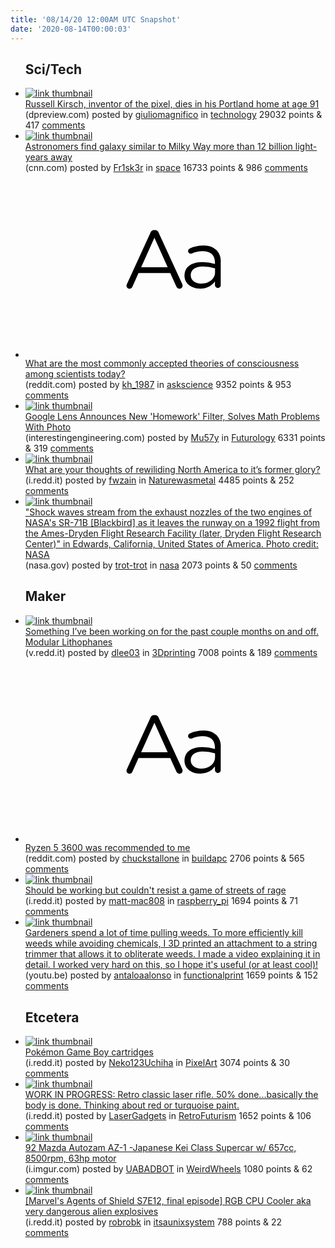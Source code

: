 ```yaml
---
title: '08/14/20 12:00AM UTC Snapshot'
date: '2020-08-14T00:00:03'
---
```

<ul>
<h2>Sci/Tech</h2>

<li><a href='https://www.dpreview.com/news/2623782158/russell-kirsch-inventor-of-the-pixel-dies-in-his-portland-home-at-age-91'><img src='https://b.thumbs.redditmedia.com/n1-juzBYJ8CnGH8KRQSMhX77ycTzZuWOqkZOC10UjCk.jpg' alt='link thumbnail'></a><div><div class='linkTitle'><a href='https://www.dpreview.com/news/2623782158/russell-kirsch-inventor-of-the-pixel-dies-in-his-portland-home-at-age-91'>Russell Kirsch, inventor of the pixel, dies in his Portland home at age 91</a></div>(dpreview.com) posted by <a href='https://www.reddit.com/user/giuliomagnifico'>giuliomagnifico</a> in <a href='https://www.reddit.com/r/technology'>technology</a> 29032 points & 417 <a href='https://www.reddit.com/r/technology/comments/i930vg/russell_kirsch_inventor_of_the_pixel_dies_in_his/'>comments</a></div></li>

<li><a href='https://www.cnn.com/2020/08/12/world/milky-way-galaxy-twin-trnd-scn/index.html'><img src='https://b.thumbs.redditmedia.com/_Phy5IfXsC5_mSVggl8qoSUiI4IegxXIsBDMj52v_nw.jpg' alt='link thumbnail'></a><div><div class='linkTitle'><a href='https://www.cnn.com/2020/08/12/world/milky-way-galaxy-twin-trnd-scn/index.html'>Astronomers find galaxy similar to Milky Way more than 12 billion light-years away</a></div>(cnn.com) posted by <a href='https://www.reddit.com/user/Fr1sk3r'>Fr1sk3r</a> in <a href='https://www.reddit.com/r/space'>space</a> 16733 points & 986 <a href='https://www.reddit.com/r/space/comments/i8wozy/astronomers_find_galaxy_similar_to_milky_way_more/'>comments</a></div></li>

<li><a href='https://www.reddit.com/r/askscience/comments/i8u481/what_are_the_most_commonly_accepted_theories_of/'><svg version='1.1' viewBox='-34 -12 104 64' preserveAspectRatio='xMidYMid slice' xmlns='http://www.w3.org/2000/svg' xmlns:xlink='http://www.w3.org/1999/xlink'>
    <title>text link thumbnail</title>
    <path d='M12.19,8.84a1.45,1.45,0,0,0-1.4-1h-.12a1.46,1.46,0,0,0-1.42,1L1.14,26.56a1.29,1.29,0,0,0-.14.59,1,1,0,0,0,1,1,1.12,1.12,0,0,0,1.08-.77l2.08-4.65h11l2.08,4.59a1.24,1.24,0,0,0,1.12.83,1.08,1.08,0,0,0,1.08-1.08,1.64,1.64,0,0,0-.14-.57ZM6.08,20.71l4.59-10.22,4.6,10.22Z'>
    </path>
    <path d='M32.24,14.78A6.35,6.35,0,0,0,27.6,13.2a11.36,11.36,0,0,0-4.7,1,1,1,0,0,0-.58.89,1,1,0,0,0,.94.92,1.23,1.23,0,0,0,.39-.08,8.87,8.87,0,0,1,3.72-.81c2.7,0,4.28,1.33,4.28,3.92v.5a15.29,15.29,0,0,0-4.42-.61c-3.64,0-6.14,1.61-6.14,4.64v.05c0,2.95,2.7,4.48,5.37,4.48a6.29,6.29,0,0,0,5.19-2.48V26.9a1,1,0,0,0,1,1,1,1,0,0,0,1-1.06V19A5.71,5.71,0,0,0,32.24,14.78Zm-.56,7.7c0,2.28-2.17,3.89-4.81,3.89-1.94,0-3.61-1.06-3.61-2.86v-.06c0-1.8,1.5-3,4.2-3a15.2,15.2,0,0,1,4.22.61Z'>
    </path>
    </svg></a><div><div class='linkTitle'><a href='https://www.reddit.com/r/askscience/comments/i8u481/what_are_the_most_commonly_accepted_theories_of/'>What are the most commonly accepted theories of consciousness among scientists today?</a></div>(reddit.com) posted by <a href='https://www.reddit.com/user/kh_1987'>kh_1987</a> in <a href='https://www.reddit.com/r/askscience'>askscience</a> 9352 points & 953 <a href='https://www.reddit.com/r/askscience/comments/i8u481/what_are_the_most_commonly_accepted_theories_of/'>comments</a></div></li>

<li><a href='https://interestingengineering.com/google-lens-announces-new-homework-filter-solves-math-problems-with-photo'><img src='https://b.thumbs.redditmedia.com/55S3z5ArI8zvBIFeCUdoLNOh8kkwflNS5R5XAZKpb7I.jpg' alt='link thumbnail'></a><div><div class='linkTitle'><a href='https://interestingengineering.com/google-lens-announces-new-homework-filter-solves-math-problems-with-photo'>Google Lens Announces New 'Homework' Filter, Solves Math Problems With Photo</a></div>(interestingengineering.com) posted by <a href='https://www.reddit.com/user/Mu57y'>Mu57y</a> in <a href='https://www.reddit.com/r/Futurology'>Futurology</a> 6331 points & 319 <a href='https://www.reddit.com/r/Futurology/comments/i902qz/google_lens_announces_new_homework_filter_solves/'>comments</a></div></li>

<li><a href='https://i.redd.it/0fimu0w7aqg51.jpg'><img src='https://b.thumbs.redditmedia.com/ZBA6Ev0954MowUWXmBpqcSHPVrfzCxZnFWf7mvMH0uw.jpg' alt='link thumbnail'></a><div><div class='linkTitle'><a href='https://i.redd.it/0fimu0w7aqg51.jpg'>What are your thoughts of rewiliding North America to it’s former glory?</a></div>(i.redd.it) posted by <a href='https://www.reddit.com/user/fwzain'>fwzain</a> in <a href='https://www.reddit.com/r/Naturewasmetal'>Naturewasmetal</a> 4485 points & 252 <a href='https://www.reddit.com/r/Naturewasmetal/comments/i8vzjk/what_are_your_thoughts_of_rewiliding_north/'>comments</a></div></li>

<li><a href='http://www.nasa.gov/sites/default/files/images/300301main_EC92-1284-1_full.jpg'><img src='https://b.thumbs.redditmedia.com/dOCBMuG7W2C-uGTruYMZVimMcA14D8dnXkC02K_BVWs.jpg' alt='link thumbnail'></a><div><div class='linkTitle'><a href='http://www.nasa.gov/sites/default/files/images/300301main_EC92-1284-1_full.jpg'>"Shock waves stream from the exhaust nozzles of the two engines of NASA's SR-71B [Blackbird] as it leaves the runway on a 1992 flight from the Ames-Dryden Flight Research Facility (later, Dryden Flight Research Center)" in Edwards, California, United States of America. Photo credit: NASA</a></div>(nasa.gov) posted by <a href='https://www.reddit.com/user/trot-trot'>trot-trot</a> in <a href='https://www.reddit.com/r/nasa'>nasa</a> 2073 points & 50 <a href='https://www.reddit.com/r/nasa/comments/i8y4ol/shock_waves_stream_from_the_exhaust_nozzles_of/'>comments</a></div></li>

<h2>Maker</h2>

<li><a href='https://v.redd.it/my06z6qzirg51'><img src='https://b.thumbs.redditmedia.com/Rt590gG33-6W5YuvOLJqNZBTDvUspddMfZOrahZ5ntc.jpg' alt='link thumbnail'></a><div><div class='linkTitle'><a href='https://v.redd.it/my06z6qzirg51'>Something I’ve been working on for the past couple months on and off. Modular Lithophanes</a></div>(v.redd.it) posted by <a href='https://www.reddit.com/user/dlee03'>dlee03</a> in <a href='https://www.reddit.com/r/3Dprinting'>3Dprinting</a> 7008 points & 189 <a href='https://www.reddit.com/r/3Dprinting/comments/i8yxo0/something_ive_been_working_on_for_the_past_couple/'>comments</a></div></li>

<li><a href='https://www.reddit.com/r/buildapc/comments/i8ykwf/ryzen_5_3600_was_recommended_to_me/'><svg version='1.1' viewBox='-34 -12 104 64' preserveAspectRatio='xMidYMid slice' xmlns='http://www.w3.org/2000/svg' xmlns:xlink='http://www.w3.org/1999/xlink'>
    <title>text link thumbnail</title>
    <path d='M12.19,8.84a1.45,1.45,0,0,0-1.4-1h-.12a1.46,1.46,0,0,0-1.42,1L1.14,26.56a1.29,1.29,0,0,0-.14.59,1,1,0,0,0,1,1,1.12,1.12,0,0,0,1.08-.77l2.08-4.65h11l2.08,4.59a1.24,1.24,0,0,0,1.12.83,1.08,1.08,0,0,0,1.08-1.08,1.64,1.64,0,0,0-.14-.57ZM6.08,20.71l4.59-10.22,4.6,10.22Z'>
    </path>
    <path d='M32.24,14.78A6.35,6.35,0,0,0,27.6,13.2a11.36,11.36,0,0,0-4.7,1,1,1,0,0,0-.58.89,1,1,0,0,0,.94.92,1.23,1.23,0,0,0,.39-.08,8.87,8.87,0,0,1,3.72-.81c2.7,0,4.28,1.33,4.28,3.92v.5a15.29,15.29,0,0,0-4.42-.61c-3.64,0-6.14,1.61-6.14,4.64v.05c0,2.95,2.7,4.48,5.37,4.48a6.29,6.29,0,0,0,5.19-2.48V26.9a1,1,0,0,0,1,1,1,1,0,0,0,1-1.06V19A5.71,5.71,0,0,0,32.24,14.78Zm-.56,7.7c0,2.28-2.17,3.89-4.81,3.89-1.94,0-3.61-1.06-3.61-2.86v-.06c0-1.8,1.5-3,4.2-3a15.2,15.2,0,0,1,4.22.61Z'>
    </path>
    </svg></a><div><div class='linkTitle'><a href='https://www.reddit.com/r/buildapc/comments/i8ykwf/ryzen_5_3600_was_recommended_to_me/'>Ryzen 5 3600 was recommended to me</a></div>(reddit.com) posted by <a href='https://www.reddit.com/user/chuckstallone'>chuckstallone</a> in <a href='https://www.reddit.com/r/buildapc'>buildapc</a> 2706 points & 565 <a href='https://www.reddit.com/r/buildapc/comments/i8ykwf/ryzen_5_3600_was_recommended_to_me/'>comments</a></div></li>

<li><a href='https://i.redd.it/mblcu6cq1sg51.jpg'><img src='https://a.thumbs.redditmedia.com/2qAdE8TWWwnZn3v8s4ol7dBUnTZ1wdoKAOi9q4bR1I8.jpg' alt='link thumbnail'></a><div><div class='linkTitle'><a href='https://i.redd.it/mblcu6cq1sg51.jpg'>Should be working but couldn't resist a game of streets of rage</a></div>(i.redd.it) posted by <a href='https://www.reddit.com/user/matt-mac808'>matt-mac808</a> in <a href='https://www.reddit.com/r/raspberry_pi'>raspberry_pi</a> 1694 points & 71 <a href='https://www.reddit.com/r/raspberry_pi/comments/i90jkl/should_be_working_but_couldnt_resist_a_game_of/'>comments</a></div></li>

<li><a href='https://youtu.be/PIvvZ3w0KEg'><img src='https://b.thumbs.redditmedia.com/RFMSvHFfDzGdnbFoOnB6aNqeMsA5tmdDmC9fk6dP1vI.jpg' alt='link thumbnail'></a><div><div class='linkTitle'><a href='https://youtu.be/PIvvZ3w0KEg'>Gardeners spend a lot of time pulling weeds. To more efficiently kill weeds while avoiding chemicals, I 3D printed an attachment to a string trimmer that allows it to obliterate weeds. I made a video explaining it in detail. I worked very hard on this, so I hope it's useful (or at least cool)!</a></div>(youtu.be) posted by <a href='https://www.reddit.com/user/antaloaalonso'>antaloaalonso</a> in <a href='https://www.reddit.com/r/functionalprint'>functionalprint</a> 1659 points & 152 <a href='https://www.reddit.com/r/functionalprint/comments/i8ylya/gardeners_spend_a_lot_of_time_pulling_weeds_to/'>comments</a></div></li>

<h2>Etcetera</h2>

<li><a href='https://i.redd.it/2spgvscgdrg51.png'><img src='https://b.thumbs.redditmedia.com/LEPYDBNFzniX2L5RXG3N_j_aIaA47SpA5AYduA8eOnM.jpg' alt='link thumbnail'></a><div><div class='linkTitle'><a href='https://i.redd.it/2spgvscgdrg51.png'>Pokémon Game Boy cartridges</a></div>(i.redd.it) posted by <a href='https://www.reddit.com/user/Neko123Uchiha'>Neko123Uchiha</a> in <a href='https://www.reddit.com/r/PixelArt'>PixelArt</a> 3074 points & 30 <a href='https://www.reddit.com/r/PixelArt/comments/i8yiiv/pokémon_game_boy_cartridges/'>comments</a></div></li>

<li><a href='https://i.redd.it/3ej55cfpbrg51.png'><img src='https://b.thumbs.redditmedia.com/gdN7zpAlm1pf8UyH08q_fjb1Rsm0qJ3PpgYu3ZxER5A.jpg' alt='link thumbnail'></a><div><div class='linkTitle'><a href='https://i.redd.it/3ej55cfpbrg51.png'>WORK IN PROGRESS: Retro classic laser rifle. 50% done...basically the body is done. Thinking about red or turquoise paint.</a></div>(i.redd.it) posted by <a href='https://www.reddit.com/user/LaserGadgets'>LaserGadgets</a> in <a href='https://www.reddit.com/r/RetroFuturism'>RetroFuturism</a> 1652 points & 106 <a href='https://www.reddit.com/r/RetroFuturism/comments/i8ydux/work_in_progress_retro_classic_laser_rifle_50/'>comments</a></div></li>

<li><a href='https://i.imgur.com/zftPl3n.jpg'><img src='https://a.thumbs.redditmedia.com/kSVTUTrPdUS5wrjj_lsa3GPLm4svH6wZzWeLWu2O2e4.jpg' alt='link thumbnail'></a><div><div class='linkTitle'><a href='https://i.imgur.com/zftPl3n.jpg'>92 Mazda Autozam AZ-1 -Japanese Kei Class Supercar w/ 657cc, 8500rpm, 63hp motor</a></div>(i.imgur.com) posted by <a href='https://www.reddit.com/user/UABADBOT'>UABADBOT</a> in <a href='https://www.reddit.com/r/WeirdWheels'>WeirdWheels</a> 1080 points & 62 <a href='https://www.reddit.com/r/WeirdWheels/comments/i8wwlb/92_mazda_autozam_az1_japanese_kei_class_supercar/'>comments</a></div></li>

<li><a href='https://i.redd.it/nplposmr9rg51.png'><img src='https://a.thumbs.redditmedia.com/JFVmVkHZbos0vKOUoNT-wIjYpnAB7UOw7RLXVBk9WC4.jpg' alt='link thumbnail'></a><div><div class='linkTitle'><a href='https://i.redd.it/nplposmr9rg51.png'>[Marvel's Agents of Shield S7E12, final episode] RGB CPU Cooler aka very dangerous alien explosives</a></div>(i.redd.it) posted by <a href='https://www.reddit.com/user/robrobk'>robrobk</a> in <a href='https://www.reddit.com/r/itsaunixsystem'>itsaunixsystem</a> 788 points & 22 <a href='https://www.reddit.com/r/itsaunixsystem/comments/i8y9nn/marvels_agents_of_shield_s7e12_final_episode_rgb/'>comments</a></div></li>

</ul>
